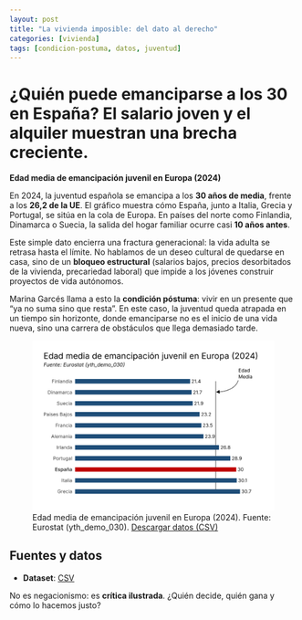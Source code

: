 ```yaml
---
layout: post
title: "La vivienda imposible: del dato al derecho"
categories: [vivienda]
tags: [condicion-postuma, datos, juventud]
---
```


# ¿Quién puede emanciparse a los 30 en España? El salario joven y el alquiler muestran una brecha creciente.

**Edad media de emancipación juvenil en Europa (2024)**

En 2024, la juventud española se emancipa a los **30 años de media**, frente a los **26,2 de la UE**. El gráfico muestra cómo España, junto a Italia, Grecia y Portugal, se sitúa en la cola de Europa. En países del norte como Finlandia, Dinamarca o Suecia, la salida del hogar familiar ocurre casi **10 años antes**.

Este simple dato encierra una fractura generacional: la vida adulta se retrasa hasta el límite. No hablamos de un deseo cultural de quedarse en casa, sino de un **bloqueo estructural** (salarios bajos, precios desorbitados de la vivienda, precariedad laboral) que impide a los jóvenes construir proyectos de vida autónomos.

Marina Garcés llama a esto la **condición póstuma**: vivir en un presente que “ya no suma sino que resta”. En este caso, la juventud queda atrapada en un tiempo sin horizonte, donde emanciparse no es el inicio de una vida nueva, sino una carrera de obstáculos que llega demasiado tarde.

<figure>
  <img src="/assets/img/emancipacion_2024.svg"
       alt="Edad media de emancipación juvenil en Europa (2024). España 30; UE 26,2.">
  <figcaption>
    Edad media de emancipación juvenil en Europa (2024). 
    Fuente: Eurostat (yth_demo_030). 
    <a href="/data/edad_media_emancipacion_2024.csv" download>Descargar datos (CSV)</a>
  </figcaption>
</figure>


## Fuentes y datos
- **Dataset**: [CSV](/data/edad_media_emancipacion_2024.csv)

No es negacionismo: es **crítica ilustrada**. ¿Quién decide, quién gana y cómo lo
hacemos justo?
